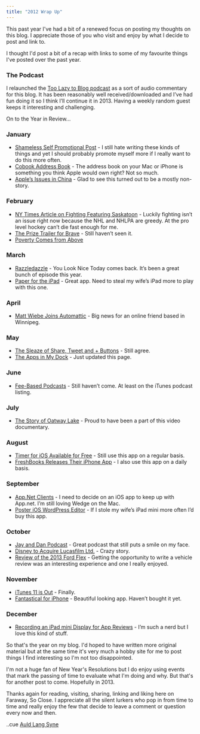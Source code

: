 ```yaml
---
title: "2012 Wrap Up"
---
```

<p>This past year I've had a bit of a renewed focus on posting my thoughts on this blog. I appreciate those of you who visit and enjoy by what I decide to post and link to.</p>
<p>I thought I'd post a bit of a recap with links to some of my favourite things I've posted over the past year.</p>
<h3>The Podcast</h3>
<p>I relaunched the <a href="https://chrisenns.com/the-podcast/">Too Lazy to Blog podcast</a> as a sort of audio commentary for this blog. It has been reasonably well received/downloaded and I’ve had fun doing it so I think I’ll continue it in 2013. Having a weekly random guest keeps it interesting and challenging.</p>
<p>On to the Year in Review...</p>
<h3>January</h3>
<ul>
<li><a href="https://chrisenns.com/2012/01/shameless-self-promotion-post/">Shameless Self Promotional Post</a> - I still hate writing these kinds of things and yet I should probably promote myself more if I really want to do this more often.</li>
<li><a href="https://chrisenns.com/2012/01/cobook-address-book-app-for-mac/">Cobook Address Book</a> - The address book on your Mac or iPhone is something you think Apple would own right? Not so much.</li>
<li><a href="https://chrisenns.com/2012/01/apples-issues-in-china/">Apple’s Issues in China</a> - Glad to see this turned out to be a mostly non-story.</li>
</ul>
<h3>February</h3>
<ul>
<li><a href="https://chrisenns.com/2012/02/ny-times-article-on-fighting-featuring-saskatoon/">NY Times Article on Fighting Featuring Saskatoon</a> - Luckily fighting isn’t an issue right now because the NHL and NHLPA are greedy. At the pro level hockey can’t die fast enough for me.</li>
<li><a href="https://chrisenns.com/2012/02/the-prize-trailer-for-brave/">The Prize Trailer for Brave</a> - Still haven’t seen it.</li>
<li><a href="https://chrisenns.com/2012/02/poverty-comes-from-above/">Poverty Comes from Above</a></li>
</ul>
<h3>March</h3>
<ul>
<li><a href="https://chrisenns.com/2012/03/razzledazzle/">Razzledazzle</a> - You Look Nice Today comes back. It’s been a great bunch of episode this year.</li>
<li><a href="https://chrisenns.com/2012/03/paper-for-the-ipad/">Paper for the iPad</a> - Great app. Need to steal my wife’s iPad more to play with this one.</li>
</ul>
<h3>April</h3>
<ul>
<li><a href="https://chrisenns.com/2012/04/matt-wiebe-joins-automattic/">Matt Wiebe Joins Automattic</a> - Big news for an online friend based in Winnipeg.</li>
</ul>
<h3>May</h3>
<ul>
<li><a href="https://chrisenns.com/2012/05/the-sleaze-of-share-tweet-and-buttons/">The Sleaze of Share, Tweet and + Buttons</a> - Still agree.</li>
<li><a href="https://chrisenns.com/2012/05/the-apps-in-my-dock/">The Apps in My Dock</a> - Just updated this page.</li>
</ul>
<h3>June</h3>
<ul>
<li><a href="https://chrisenns.com/2012/06/fee-based-podcasts/">Fee-​​Based Podcasts</a> - Still haven’t come. At least on the iTunes podcast listing.</li>
</ul>
<h3>July</h3>
<ul>
<li><a href="https://chrisenns.com/2012/07/the-story-of-oatway-lake/">The Story of Oatway Lake</a> - Proud to have been a part of this video documentary.</li>
</ul>
<h3>August</h3>
<ul>
<li><a href="https://chrisenns.com/2012/08/timer-for-ios-available-for-free/">Timer for iOS Available for Free</a> - Still use this app on a regular basis.</li>
<li><a href="https://chrisenns.com/2012/08/freshbooks-releases-their-iphone-app/">FreshBooks Releases Their iPhone App</a> - I also use this app on a daily basis.</li>
</ul>
<h3>September</h3>
<ul>
<li><a href="https://chrisenns.com/2012/09/app-net-clients/">App​.Net Clients</a> - I need to decide on an iOS app to keep up with App.net. I’m still loving Wedge on the Mac.</li>
<li><a href="https://chrisenns.com/2012/09/poster-ios-wordpress-editor/">Poster iOS WordPress Editor</a> - If I stole my wife’s iPad mini more often I’d buy this app.</li>
</ul>
<h3>October</h3>
<ul>
<li><a href="https://chrisenns.com/2012/10/jay-and-dan-podcast/">Jay and Dan Podcast</a> - Great podcast that still puts a smile on my face.</li>
<li><a href="https://chrisenns.com/2012/10/disney-to-acquire-lucasfilm-ltd/">Disney to Acquire Lucasfilm Ltd.</a> - Crazy story.</li>
<li><a href="https://chrisenns.com/2012/10/review-of-the-2013-ford-flex/">Review of the 2013 Ford Flex</a> - Getting the opportunity to write a vehicle review was an interesting experience and one I really enjoyed.</li>
</ul>
<h3>November</h3>
<ul>
<li><a href="https://chrisenns.com/2012/11/itunes-11-is-out/">iTunes 11 is Out</a> - Finally.</li>
<li><a href="https://chrisenns.com/2012/11/fantastical-for-iphone/">Fantastical for iPhone</a> - Beautiful looking app. Haven’t bought it yet.</li>
</ul>
<h3>December</h3>
<ul>
<li><a href="https://chrisenns.com/2012/12/recording-an-ipad-mini-display-for-app-reviews/">Recording an iPad mini Display for App Reviews</a> - I’m such a nerd but I love this kind of stuff.</li>
</ul>
<p>So that's the year on my blog. I'd hoped to have written more original material but at the same time it's very much a hobby site for me to post things I find interesting so I'm not too disappointed.</p>
<p>I'm not a huge fan of New Year's Resolutions but I do enjoy using events that mark the passing of time to evaluate what I'm doing and why. But that's for another post to come. Hopefully in 2013.</p>
<p>Thanks again for reading, visiting, sharing, linking and liking here on Faraway, So Close. I appreciate all the silent lurkers who pop in from time to time and really enjoy the few that decide to leave a comment or question every now and then.</p>
<p>..cue <a href="http://www.youtube.com/watch?v=502Box-QwNs">Auld Lang Syne</a></p>
